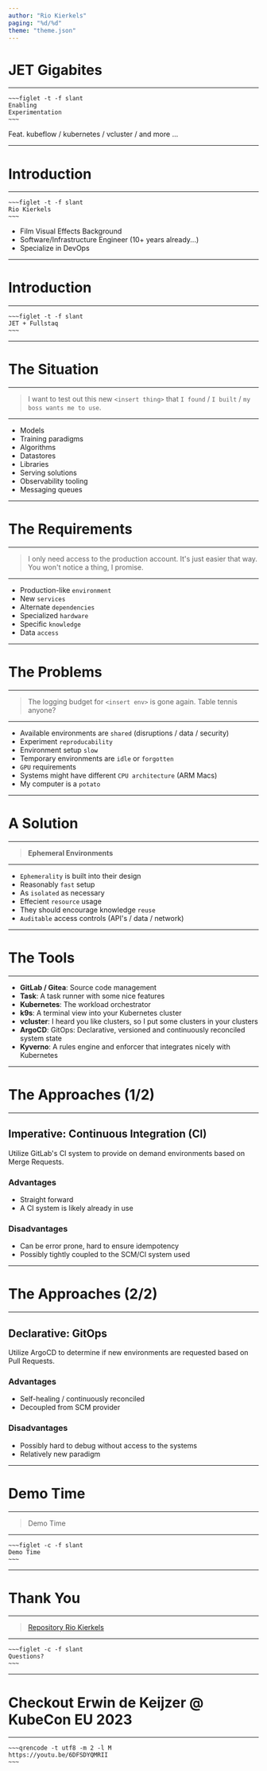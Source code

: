 ```yaml
---
author: "Rio Kierkels"
paging: "%d/%d"
theme: "theme.json"
---
```

# JET Gigabites
----

```
~~~figlet -t -f slant
Enabling
Experimentation
~~~
```
Feat. kubeflow / kubernetes / vcluster / and more ...

---

# Introduction
----

```
~~~figlet -t -f slant
Rio Kierkels
~~~
```
- Film Visual Effects Background
- Software/Infrastructure Engineer (10+ years already...)
- Specialize in DevOps

---

# Introduction

----

```
~~~figlet -t -f slant
JET + Fullstaq
~~~
```

---

# The Situation

----
> I want to test out this new `<insert thing>`
> that `I found` / `I built` / `my boss wants me to use`.
----

- Models
- Training paradigms
- Algorithms
- Datastores
- Libraries
- Serving solutions
- Observability tooling
- Messaging queues

---

# The Requirements

----
> I only need access to the production account.
> It's just easier that way. You won't notice a thing, I promise.
----

- Production-like `environment`
- New `services`
- Alternate `dependencies`
- Specialized `hardware`
- Specific `knowledge`
- Data `access`

---

# The Problems

----
> The logging budget for `<insert env>` is gone again.
> Table tennis anyone?
----

- Available environments are `shared` (disruptions / data / security)
- Experiment `reproducability`
- Environment setup `slow`
- Temporary environments are `idle` or `forgotten`
- `GPU` requirements
- Systems might have different `CPU architecture` (ARM Macs)
- My computer is a `potato`

---

# A Solution

----

> **Ephemeral Environments**

----

- `Ephemerality` is built into their design
- Reasonably `fast` setup
- As `isolated` as necessary
- Effecient `resource` usage
- They should encourage knowledge `reuse`
- `Auditable` access controls (API's / data / network)

---

# The Tools

----

- **GitLab / Gitea**: Source code management
- **Task**:           A task runner with some nice features
- **Kubernetes**:     The workload orchestrator
- **k9s**:            A terminal view into your Kubernetes cluster
- **vcluster**:       I heard you like clusters, so I put some clusters in your clusters
- **ArgoCD**:         GitOps: Declarative, versioned and continuously reconciled system state
- **Kyverno**:        A rules engine and enforcer that integrates nicely with Kubernetes

---

# The Approaches (1/2)

----
## Imperative: Continuous Integration (CI)

Utilize GitLab's CI system to provide on demand environments based on Merge Requests.

### Advantages

- Straight forward
- A CI system is likely already in use

### Disadvantages

- Can be error prone, hard to ensure idempotency
- Possibly tightly coupled to the SCM/CI system used

---

# The Approaches (2/2)

----
## Declarative: GitOps

Utilize ArgoCD to determine if new environments are requested based on Pull Requests.

### Advantages

- Self-healing / continuously reconciled
- Decoupled from SCM provider

### Disadvantages

- Possibly hard to debug without access to the systems
- Relatively new paradigm

---

# Demo Time

----
> Demo Time
----

```
~~~figlet -c -f slant
Demo Time
~~~
```

---

# Thank You

----
> [Repository      ](https://github.com/rio/enabling-experimentation-talk)
> [Rio Kierkels    ](r.kierkels@fullstaq.com)
----

```
~~~figlet -c -f slant
Questions?
~~~
```

---

# Checkout Erwin de Keijzer @ KubeCon EU 2023

----
```
~~~qrencode -t utf8 -m 2 -l M
https://youtu.be/6DFSDYQMRII
~~~
```
